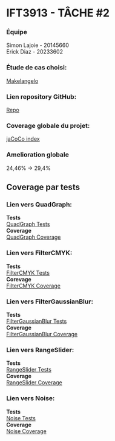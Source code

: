 # IFT3913 - TÂCHE #2

### Équipe
Simon Lajoie - 20145660<br>
Erick Diaz - 20233602

### Étude de cas choisi:
[Makelangelo](https://github.com/umontreal-diro/Makelangelo-software)

### Lien repository GitHub:
[Repo](https://github.com/Simon-Lajoie/Makelangelo-software)

### Coverage globale du projet:
[jaCoCo index](https://tlaloc-debug.github.io/coverage-makelangelo/)
### Amelioration globale
24,46% -> 29,4%

## Coverage par tests

### Lien vers QuadGraph:
**Tests**<br>[QuadGraph Tests](https://github.com/Simon-Lajoie/Makelangelo-software/blob/master/src/test/java/com/marginallyclever/convenience/QuadGraphTest.java)<br>
**Coverage**<br>[QuadGraph Coverage](https://tlaloc-debug.github.io/coverage-makelangelo/com.marginallyclever.convenience/QuadGraph.html)

### Lien vers FilterCMYK:
**Tests**<br>[FilterCMYK Tests](https://github.com/Simon-Lajoie/Makelangelo-software/blob/master/src/test/java/com/marginallyclever/makelangelo/makeart/imagefilter/FilterCMYKTest.java)<br>
**Corevage**<br>[FilterCMYK Coverage](https://tlaloc-debug.github.io/coverage-makelangelo/com.marginallyclever.makelangelo.makeart.imagefilter/FilterCMYK.html)

### Lien vers FilterGaussianBlur:
**Tests**<br>[FilterGaussianBlur Tests](https://github.com/Simon-Lajoie/Makelangelo-software/blob/master/src/test/java/com/marginallyclever/makelangelo/makeart/imagefilter/FilterGaussianBlurTest.java)<br>
**Coverage**<br>[FilterGaussianBlur Coverage](https://tlaloc-debug.github.io/coverage-makelangelo/com.marginallyclever.makelangelo.makeart.imagefilter/FilterGaussianBlur.html)

### Lien vers RangeSlider:
**Tests**<br>[RangeSlider Tests](https://github.com/Simon-Lajoie/Makelangelo-software/tree/master/src/test/java/com/marginallyclever/makelangelo/rangeslider)<br>
**Coverage**<br>[RangeSlider Coverage](https://tlaloc-debug.github.io/coverage-makelangelo/com.marginallyclever.makelangelo.rangeslider/RangeSlider.html)

### Lien vers Noise:
**Tests**<br>[Noise Tests](https://github.com/Simon-Lajoie/Makelangelo-software/tree/master/src/test/java/com/marginallyclever/convenience/noise)<br>
**Coverage**<br>[Noise Coverage](https://tlaloc-debug.github.io/coverage-makelangelo/com.marginallyclever.convenience.noise/index.html)